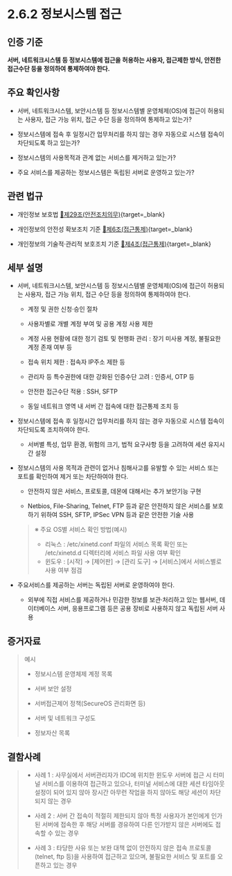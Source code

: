 # 2.6.2 정보시스템 접근

## 인증 기준

**서버, 네트워크시스템 등 정보시스템에 접근을 허용하는 사용자, 접근제한 방식, 안전한 접근수단 등을 정의하여 통제하여야 한다.**

## 주요 확인사항

- 서버, 네트워크시스템, 보안시스템 등 정보시스템별 운영체제(OS)에 접근이 허용되는 사용자, 접근 가능 위치, 접근 수단 등을 정의하여 통제하고 있는가?

- 정보시스템에 접속 후 일정시간 업무처리를 하지 않는 경우 자동으로 시스템 접속이 차단되도록 하고 있는가?

- 정보시스템의 사용목적과 관계 없는 서비스를 제거하고 있는가?

- 주요 서비스를 제공하는 정보시스템은 독립된 서버로 운영하고 있는가?

## 관련 법규

- 개인정보 보호법 [🔗제29조(안전조치의무)](https://www.law.go.kr/법령/개인정보보호법/제29조 "새 창에서 열기"){target=_blank}

- 개인정보의 안전성 확보조치 기준 [🔗제6조(접근통제)](https://www.law.go.kr/행정규칙/(개인정보보호위원회)개인정보의안전성확보조치기준/제6조 "새 창에서 열기"){target=_blank}

- 개인정보의 기술적·관리적 보호조치 기준 [🔗제4조(접근통제)](https://www.law.go.kr/행정규칙/(개인정보보호위원회)개인정보의기술적·관리적보호조치기준/제4조 "새 창에서 열기"){target=_blank}

## 세부 설명

- 서버, 네트워크시스템, 보안시스템 등 정보시스템별 운영체제(OS)에 접근이 허용되는 사용자, 접근 가능 위치, 접근 수단 등을 정의하여 통제하여야 한다.

    - 계정 및 권한 신청·승인 절차

    - 사용자별로 개별 계정 부여 및 공용 계정 사용 제한

    - 계정 사용 현황에 대한 정기 검토 및 현행화 관리 : 장기 미사용 계정, 불필요한 계정 존재 여부 등

    - 접속 위치 제한 : 접속자 IP주소 제한 등

    - 관리자 등 특수권한에 대한 강화된 인증수단 고려 : 인증서, OTP 등

    - 안전한 접근수단 적용 : SSH, SFTP

    - 동일 네트워크 영역 내 서버 간 접속에 대한 접근통제 조치 등

- 정보시스템에 접속 후 일정시간 업무처리를 하지 않는 경우 자동으로 시스템 접속이 차단되도록 조치하여야 한다.

    - 서버별 특성, 업무 환경, 위험의 크기, 법적 요구사항 등을 고려하여 세션 유지시간 설정

- 정보시스템의 사용 목적과 관련이 없거나 침해사고를 유발할 수 있는 서비스 또는 포트를 확인하여 제거 또는 차단하여야 한다.

    - 안전하지 않은 서비스, 프로토콜, 데몬에 대해서는 추가 보안기능 구현

    - Netbios, File-Sharing, Telnet, FTP 등과 같은 안전하지 않은 서비스를 보호하기 위하여 SSH, SFTP, IPSec VPN 등과 같은 안전한 기술 사용
    >
    > ※ 주요 OS별 서비스 확인 방법(예시)
    >
    > - 리눅스 : /etc/xinetd.conf 파일의 서비스 목록 확인 또는 /etc/xinetd.d 디렉터리에 서비스 파일 사용 여부 확인
    > - 윈도우 : [시작] → [제어판] → [관리 도구] → [서비스]에서 서비스별로 사용 여부 점검

- 주요서비스를 제공하는 서버는 독립된 서버로 운영하여야 한다.

    - 외부에 직접 서비스를 제공하거나 민감한 정보를 보관·처리하고 있는 웹서버, 데이터베이스 서버, 응용프로그램 등은 공용 장비로 사용하지 않고 독립된 서버 사용

## 증거자료

> 예시
>
> - 정보시스템 운영체제 계정 목록
>
> - 서버 보안 설정
>
> - 서버접근제어 정책(SecureOS 관리화면 등)
>
> - 서버 및 네트워크 구성도
>
> - 정보자산 목록

## 결함사례

> - 사례 1 : 사무실에서 서버관리자가 IDC에 위치한 윈도우 서버에 접근 시 터미널 서비스를 이용하여 접근하고 있으나, 터미널 서비스에 대한 세션 타임아웃 설정이 되어 있지 않아 장시간 아무런 작업을 하지 않아도 해당 세션이 차단되지 않는 경우
>
> - 사례 2 : 서버 간 접속이 적절히 제한되지 않아 특정 사용자가 본인에게 인가된 서버에 접속한 후 해당 서버를 경유하여 다른 인가받지 않은 서버에도 접속할 수 있는 경우
>
> - 사례 3 : 타당한 사유 또는 보완 대책 없이 안전하지 않은 접속 프로토콜(telnet, ftp 등)을 사용하여 접근하고 있으며, 불필요한 서비스 및 포트를 오픈하고 있는 경우
